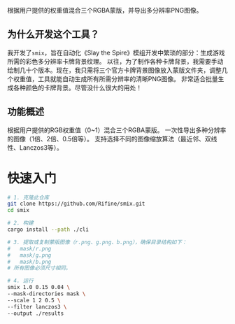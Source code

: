 根据用户提供的权重值混合三个RGBA蒙版，并导出多分辨率PNG图像。

## 为什么开发这个工具？
我开发了`smix`，旨在自动化《Slay the Spire》模组开发中繁琐的部分：生成游戏所需的彩色多分辨率卡牌背景纹理。
以往，为了制作各种卡牌背景，我需要手动绘制几十个版本。现在，我只需将三个官方卡牌背景图像放入蒙版文件夹，调整几个权重值，工具就能自动生成所有所需分辨率的清晰PNG图像。
非常适合批量生成各种颜色的卡牌背景。尽管没什么很大的用处！

## 功能概述
根据用户提供的RGB权重值（0~1）混合三个RGBA蒙版。
一次性导出多种分辨率的图像（1倍、2倍、0.5倍等）。
支持选择不同的图像缩放算法（最近邻、双线性、Lanczos3等）。

# 快速入门
```bash
# 1. 克隆此仓库
git clone https://github.com/Rifine/smix.git
cd smix

# 2. 构建
cargo install --path ./cli

# 3. 提取或复制蒙版图像（r.png、g.png、b.png），确保目录结构如下：
#   mask/r.png
#   mask/g.png
#   mask/b.png
# 所有图像必须尺寸相同。

# 4. 运行
smix 1.0 0.15 0.04 \
--mask-directories mask \
--scale 1 2 0.5 \
--filter lanczos3 \
--output ./results
```